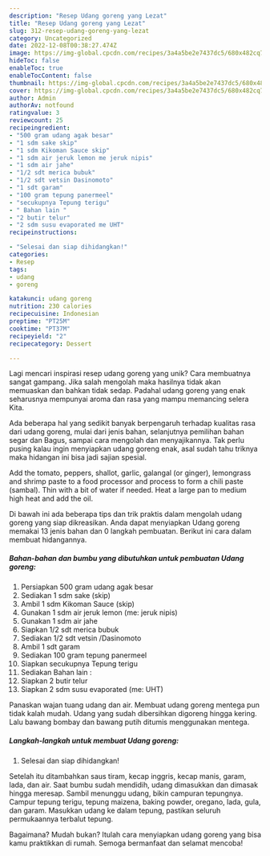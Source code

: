 ```yaml
---
description: "Resep Udang goreng yang Lezat"
title: "Resep Udang goreng yang Lezat"
slug: 312-resep-udang-goreng-yang-lezat
category: Uncategorized
date: 2022-12-08T00:38:27.474Z
image: https://img-global.cpcdn.com/recipes/3a4a5be2e7437dc5/680x482cq70/udang-goreng-foto-resep-utama.jpg
hideToc: false
enableToc: true
enableTocContent: false
thumbnail: https://img-global.cpcdn.com/recipes/3a4a5be2e7437dc5/680x482cq70/udang-goreng-foto-resep-utama.jpg
cover: https://img-global.cpcdn.com/recipes/3a4a5be2e7437dc5/680x482cq70/udang-goreng-foto-resep-utama.jpg
author: Admin
authorAv: notfound
ratingvalue: 3
reviewcount: 25
recipeingredient:
- "500 gram udang agak besar"
- "1 sdm sake skip"
- "1 sdm Kikoman Sauce skip"
- "1 sdm air jeruk lemon me jeruk nipis"
- "1 sdm air jahe"
- "1/2 sdt merica bubuk"
- "1/2 sdt vetsin Dasinomoto"
- "1 sdt garam"
- "100 gram tepung panermeel"
- "secukupnya Tepung terigu"
- " Bahan lain "
- "2 butir telur"
- "2 sdm susu evaporated me UHT"
recipeinstructions:

- "Selesai dan siap dihidangkan!"
categories:
- Resep
tags:
- udang
- goreng

katakunci: udang goreng 
nutrition: 230 calories
recipecuisine: Indonesian
preptime: "PT25M"
cooktime: "PT37M"
recipeyield: "2"
recipecategory: Dessert

---
```





Lagi mencari inspirasi resep udang goreng yang unik? Cara membuatnya sangat gampang. Jika salah mengolah maka hasilnya tidak akan memuaskan dan bahkan tidak sedap. Padahal udang goreng yang enak seharusnya mempunyai aroma dan rasa yang mampu memancing selera Kita.





Ada beberapa hal yang sedikit banyak berpengaruh terhadap kualitas rasa dari udang goreng, mulai dari jenis bahan, selanjutnya pemilihan bahan segar dan Bagus, sampai cara mengolah dan menyajikannya. Tak perlu pusing kalau ingin menyiapkan udang goreng enak,      asal sudah tahu triknya maka hidangan ini bisa jadi sajian spesial.














Add the tomato, peppers, shallot, garlic, galangal (or ginger), lemongrass and shrimp paste to a food processor and process to form a chili paste (sambal). Thin with a bit of water if needed. Heat a large pan to medium high heat and add the oil.






Di bawah ini ada beberapa tips dan trik praktis dalam mengolah udang goreng yang siap dikreasikan. Anda dapat menyiapkan Udang goreng memakai 13 jenis bahan dan 0 langkah pembuatan. Berikut ini cara dalam membuat hidangannya.

<!--inarticleads1-->

##### Bahan-bahan dan bumbu yang dibutuhkan untuk pembuatan Udang goreng:

1. Persiapkan 500 gram udang agak besar
1. Sediakan 1 sdm sake (skip)
1. Ambil 1 sdm Kikoman Sauce (skip)
1. Gunakan 1 sdm air jeruk lemon (me: jeruk nipis)
1. Gunakan 1 sdm air jahe
1. Siapkan 1/2 sdt merica bubuk
1. Sediakan 1/2 sdt vetsin /Dasinomoto
1. Ambil 1 sdt garam
1. Sediakan 100 gram tepung panermeel
1. Siapkan secukupnya Tepung terigu
1. Sediakan  Bahan lain :
1. Siapkan 2 butir telur
1. Siapkan 2 sdm susu evaporated (me: UHT)


Panaskan wajan tuang udang dan air. Membuat udang goreng mentega pun tidak kalah mudah. Udang yang sudah dibersihkan digoreng hingga kering. Lalu bawang bombay dan bawang putih ditumis menggunakan mentega. 

<!--inarticleads2-->

##### Langkah-langkah untuk membuat Udang goreng:


1. Selesai dan siap dihidangkan!

Setelah itu ditambahkan saus tiram, kecap inggris, kecap manis, garam, lada, dan air. Saat bumbu sudah mendidih, udang dimasukkan dan dimasak hingga meresap. Sambil menunggu udang, bikin campuran tepungnya. Campur tepung terigu, tepung maizena, baking powder, oregano, lada, gula, dan garam. Masukkan udang ke dalam tepung, pastikan seluruh permukaannya terbalut tepung. 

Bagaimana? Mudah bukan? Itulah cara menyiapkan udang goreng yang bisa kamu praktikkan di rumah. Semoga bermanfaat dan selamat mencoba!
